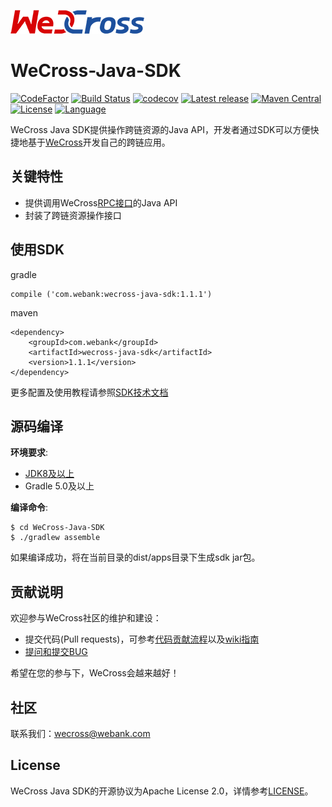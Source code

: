 ![](docs/images/menu_logo_wecross.png)

# WeCross-Java-SDK

[![CodeFactor](https://www.codefactor.io/repository/github/webankblockchain/wecross-Java-SDK/badge)](https://www.codefactor.io/repository/github/webankblockchain/wecross-Java-SDK) [![Build Status](https://travis-ci.org/WeBankBlockchain/WeCross-Java-SDK.svg?branch=master)](https://travis-ci.org/WeBankBlockchain/WeCross-Java-SDK) [![codecov](https://codecov.io/gh/WeBankBlockchain/WeCross-Java-SDK/branch/dev/graph/badge.svg)](https://codecov.io/gh/WeBankBlockchain/WeCross-Java-SDK) [![Latest release](https://img.shields.io/github/release/WeBankBlockchain/WeCross-Java-SDK.svg)](https://github.com/WeBankFnTech/WeCross-Java-SDK/releases/latest)
[![Maven Central](https://img.shields.io/maven-central/v/com.webank/wecross-java-sdk)](https://search.maven.org/artifact/com.webank/wecross-java-sdk) [![License](https://img.shields.io/github/license/WeBankBlockchain/WeCross-Java-SDK)](https://www.apache.org/licenses/LICENSE-2.0) [![Language](https://img.shields.io/badge/Language-Java-blue.svg)](https://www.java.com)

WeCross Java SDK提供操作跨链资源的Java API，开发者通过SDK可以方便快捷地基于[WeCross](https://github.com/WeBankBlockchain/WeCross)开发自己的跨链应用。

## 关键特性

- 提供调用WeCross[RPC接口](https://wecross.readthedocs.io/zh_CN/latest/docs/manual/api.html)的Java API
- 封装了跨链资源操作接口

## 使用SDK

gradle

```
compile ('com.webank:wecross-java-sdk:1.1.1')
```

maven

```
<dependency>
    <groupId>com.webank</groupId>
    <artifactId>wecross-java-sdk</artifactId>
    <version>1.1.1</version>
</dependency>
```

更多配置及使用教程请参照[SDK技术文档](https://wecross.readthedocs.io/zh_CN/latest/docs/dev/sdk.html)

## 源码编译

**环境要求**:

  - [JDK8及以上](https://www.oracle.com/java/technologies/javase-downloads.html)
  - Gradle 5.0及以上

**编译命令**:

```shell
$ cd WeCross-Java-SDK
$ ./gradlew assemble
```

如果编译成功，将在当前目录的dist/apps目录下生成sdk jar包。

## 贡献说明

欢迎参与WeCross社区的维护和建设：

- 提交代码(Pull requests)，可参考[代码贡献流程](CONTRIBUTING.md)以及[wiki指南](https://github.com/WeBankBlockchain/WeCross/wiki/%E8%B4%A1%E7%8C%AE%E4%BB%A3%E7%A0%81)
- [提问和提交BUG](https://github.com/WeBankBlockchain/WeCross-Java-SDK/issues/new)

希望在您的参与下，WeCross会越来越好！

## 社区
联系我们：wecross@webank.com

## License

WeCross Java SDK的开源协议为Apache License 2.0，详情参考[LICENSE](./LICENSE)。
